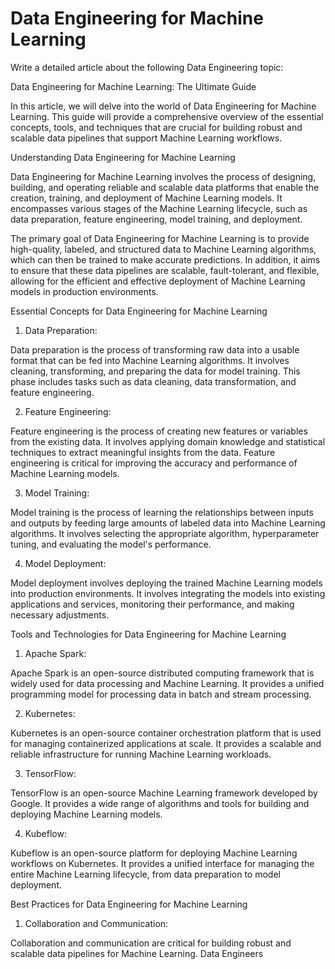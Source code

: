 # Data Engineering for Machine Learning

Write a detailed article about the following Data Engineering topic:

Data Engineering for Machine Learning: The Ultimate Guide

In this article, we will delve into the world of Data Engineering for Machine Learning. This guide will provide a comprehensive overview of the essential concepts, tools, and techniques that are crucial for building robust and scalable data pipelines that support Machine Learning workflows.

Understanding Data Engineering for Machine Learning

Data Engineering for Machine Learning involves the process of designing, building, and operating reliable and scalable data platforms that enable the creation, training, and deployment of Machine Learning models. It encompasses various stages of the Machine Learning lifecycle, such as data preparation, feature engineering, model training, and deployment.

The primary goal of Data Engineering for Machine Learning is to provide high-quality, labeled, and structured data to Machine Learning algorithms, which can then be trained to make accurate predictions. In addition, it aims to ensure that these data pipelines are scalable, fault-tolerant, and flexible, allowing for the efficient and effective deployment of Machine Learning models in production environments.

Essential Concepts for Data Engineering for Machine Learning

1. Data Preparation:

Data preparation is the process of transforming raw data into a usable format that can be fed into Machine Learning algorithms. It involves cleaning, transforming, and preparing the data for model training. This phase includes tasks such as data cleaning, data transformation, and feature engineering.

2. Feature Engineering:

Feature engineering is the process of creating new features or variables from the existing data. It involves applying domain knowledge and statistical techniques to extract meaningful insights from the data. Feature engineering is critical for improving the accuracy and performance of Machine Learning models.

3. Model Training:

Model training is the process of learning the relationships between inputs and outputs by feeding large amounts of labeled data into Machine Learning algorithms. It involves selecting the appropriate algorithm, hyperparameter tuning, and evaluating the model's performance.

4. Model Deployment:

Model deployment involves deploying the trained Machine Learning models into production environments. It involves integrating the models into existing applications and services, monitoring their performance, and making necessary adjustments.

Tools and Technologies for Data Engineering for Machine Learning

1. Apache Spark:

Apache Spark is an open-source distributed computing framework that is widely used for data processing and Machine Learning. It provides a unified programming model for processing data in batch and stream processing.

2. Kubernetes:

Kubernetes is an open-source container orchestration platform that is used for managing containerized applications at scale. It provides a scalable and reliable infrastructure for running Machine Learning workloads.

3. TensorFlow:

TensorFlow is an open-source Machine Learning framework developed by Google. It provides a wide range of algorithms and tools for building and deploying Machine Learning models.

4. Kubeflow:

Kubeflow is an open-source platform for deploying Machine Learning workflows on Kubernetes. It provides a unified interface for managing the entire Machine Learning lifecycle, from data preparation to model deployment.

Best Practices for Data Engineering for Machine Learning

1. Collaboration and Communication:

Collaboration and communication are critical for building robust and scalable data pipelines for Machine Learning. Data Engineers
